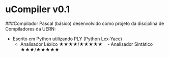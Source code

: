 # uCompiler v0.1

###Compilador Pascal (básico) desenvolvido como projeto da disciplina de Compiladores da UERN:

  - Escrito em Python utilizando PLY (Python Lex-Yacc)
    - Analisador Léxico ★★★★/★★★★★
    - Analisador Sintático ★★★/★★★★★

